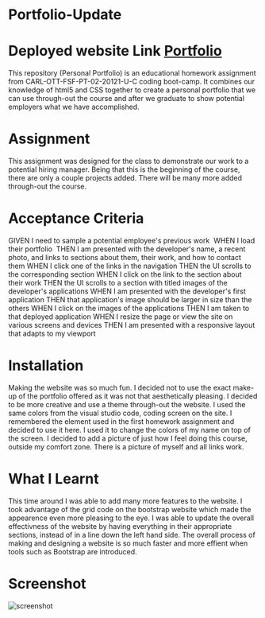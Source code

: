# Portfolio-Update

# Deployed website Link <a href="https://nathanwichmann.github.io/Portfolio-Update/">Portfolio</a>
This repository (Personal Portfolio) is an educational homework assignment from CARL-OTT-FSF-PT-02-20121-U-C coding boot-camp. It combines our knowledge of 
html5 and CSS together to create a personal portfolio that we can use through-out the course and after we graduate to show potential employers what we have 
accomplished. 

# Assignment
This assignment was designed for the class to demonstrate our work to a potential hiring manager. Being that this is the beginning of the course, there are only a couple 
projects added. There will be many more added through-out the course.

# Acceptance Criteria 
<copied from the homework assignment directly>
GIVEN I need to sample a potential employee's previous work&nbsp;
WHEN I load their portfolio&nbsp;
THEN I am presented with the developer's name, a recent photo, and links to sections about them, their work, and how to contact them
WHEN I click one of the links in the navigation
THEN the UI scrolls to the corresponding section
WHEN I click on the link to the section about their work
THEN the UI scrolls to a section with titled images of the developer's applications
WHEN I am presented with the developer's first application
THEN that application's image should be larger in size than the others
WHEN I click on the images of the applications
THEN I am taken to that deployed application
WHEN I resize the page or view the site on various screens and devices
THEN I am presented with a responsive layout that adapts to my viewport

# Installation 
Making the website was so much fun. I decided not to use the exact make-up of the portfolio offered as it was not that aesthetically pleasing.
I decided to be more creative and use a theme through-out the website. I used the same colors from the visual studio code, coding screen on the site. 
I remembered the <span> element used in the first homework assignment and decided to use it here. I used it to change the colors of my name on 
top of the screen. I decided to add a picture of just how I feel doing this course, outside my comfort zone. There is a picture of myself and all links work. 

# What I Learnt 
This time around I was able to add many more features to the website. I took advantage of the grid code on the bootstrap website which made the appearence even more pleasing to the eye. I was able to update the overall effectivness of the website by having everything in their appropriate sections, instead of in a line down the left hand side. The overall process of making and designing a website is so much faster and more effient when tools such as Bootstrap are introduced. 

# Screenshot
![screenshot](./screenshot.png)
